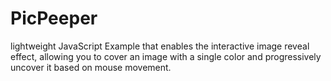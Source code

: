 # PicPeeper
lightweight JavaScript Example that enables the interactive image reveal effect, allowing you to cover an image with a single color and progressively uncover it based on mouse movement.
